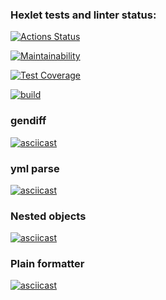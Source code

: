 ### Hexlet tests and linter status:

[![Actions Status](https://github.com/Dar1aK/backend-project-46/actions/workflows/hexlet-check.yml/badge.svg)](https://github.com/Dar1aK/backend-project-46/actions)

[![Maintainability](https://api.codeclimate.com/v1/badges/1e2b2f15e5087078dd56/maintainability)](https://codeclimate.com/github/Dar1aK/backend-project-46/maintainability)

[![Test Coverage](https://api.codeclimate.com/v1/badges/1e2b2f15e5087078dd56/test_coverage)](https://codeclimate.com/github/Dar1aK/backend-project-46/test_coverage)

[![build](https://github.com/Dar1aK/backend-project-46/actions/workflows/build.yml/badge.svg)](https://github.com/Dar1aK/backend-project-46/actions/workflows/build.yml)

### gendiff

[![asciicast](https://asciinema.org/a/FVew4qwyJMUF9a00rxnGLTxML.svg)](https://asciinema.org/a/FVew4qwyJMUF9a00rxnGLTxML)

### yml parse

[![asciicast](https://asciinema.org/a/AbvfKnml3ECvI9UeewX7v0qih.svg)](https://asciinema.org/a/AbvfKnml3ECvI9UeewX7v0qih)

### Nested objects

[![asciicast](https://asciinema.org/a/RrVeZVm5vFGAcR60uI4bFmfNK.svg)](https://asciinema.org/a/RrVeZVm5vFGAcR60uI4bFmfNK)

### Plain formatter

[![asciicast](https://asciinema.org/a/GU2PS4jjTYLROKCPMHSgkAN83.svg)](https://asciinema.org/a/GU2PS4jjTYLROKCPMHSgkAN83)

